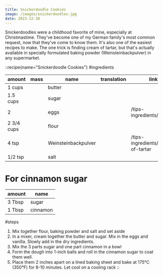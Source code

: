 ```yaml
---
title: Snickerdoodle Cookies
image: /images/snickerdoodles.jpg
date: 2023-12-30
---
```


Snickerdoodles were a childhood favorite of mine, especially at Christmastime. They've become one of my German family's most common request, now that they've come to know them. It's also one of the easiest recipes to make. The one trick is finding cream of tartar, but that's actually available in specially formulated baking powder (Weinsteinbackpulver) in any supermarket.

::recipe{name="Snickerdoodle Cookies"}
#ingredients

| amount     | mass | name                | translation | link                              |
|------------|------|---------------------|-------------|-----------------------------------|
| 1 cups     |      | butter              |             |                                   |
| 1.5 cups   |      | sugar               |             |                                   |
| 2          |      | eggs                |             | /tips-ingredients/eggs            |
| 2 3/4 cups |      | flour               |             |                                   |
| 4 tsp      |      | Weinsteinbackpulver |             | /tips-ingredients/cream-of-tartar |
| 1/2 tsp    |      | salt                |             |                                   |

# For cinnamon sugar
| amount | name     |
|--------|----------|
| 3 Tbsp | sugar    |
| 1 Tbsp | cinnamon |

#steps
1. Mix together flour, baking powder and salt and set aside
2. In a mixer, cream together the butter and sugar. Mix in the eggs and vanilla. Slowly add in the dry ingredients.
3. Mix the 3 parts sugar and one part cinnamon in a bowl
4. Form the dough into 1-inch balls and roll in the cinnamon sugar to coat them well.
5. Place them 2 inches apart on a lined baking sheet and bake at 175°C (350°F) for 8-10 minutes. Let cool on a cooling rack
::


